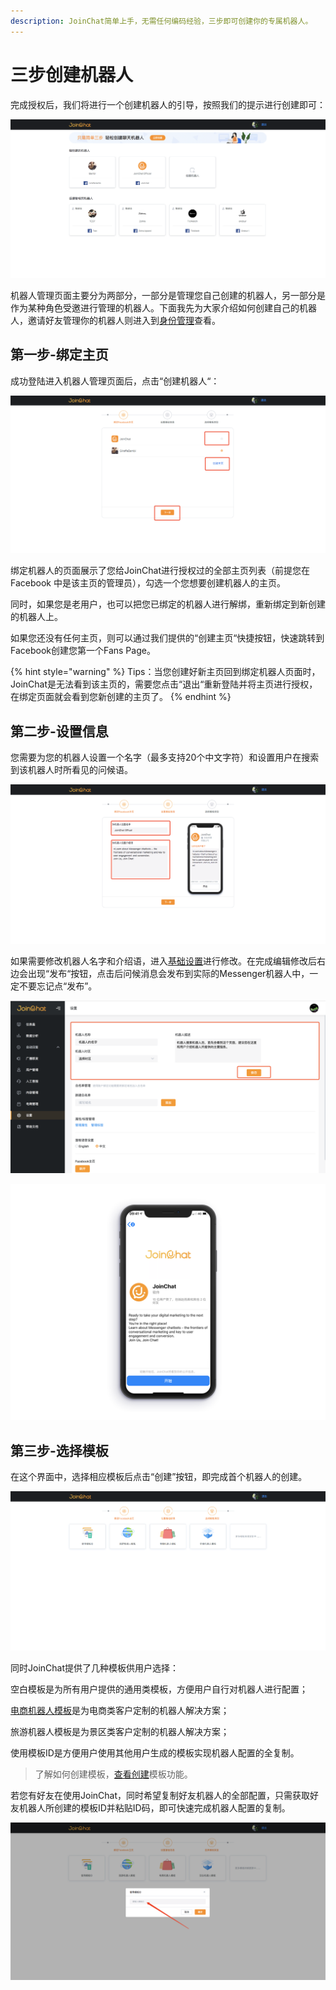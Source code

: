 ```yaml
---
description: JoinChat简单上手，无需任何编码经验，三步即可创建你的专属机器人。
---
```


# 三步创建机器人

完成授权后，我们将进行一个创建机器人的引导，按照我们的提示进行创建即可：

![&#x673A;&#x5668;&#x4EBA;&#x7BA1;&#x7406;&#x9875;&#x9762;](../.gitbook/assets/image%20%28159%29.png)

机器人管理页面主要分为两部分，一部分是管理您自己创建的机器人，另一部分是作为某种角色受邀进行管理的机器人。下面我先为大家介绍如何创建自己的机器人，邀请好友管理你的机器人则进入到[身份管理](../general-function/she-zhi/shen-fen-guan-li.md)查看。

## 第一步-绑定主页

成功登陆进入机器人管理页面后，点击“创建机器人“：

![&#x7ED1;&#x5B9A;&#x673A;&#x5668;&#x4EBA;](../.gitbook/assets/image%20%28133%29.png)

绑定机器人的页面展示了您给JoinChat进行授权过的全部主页列表（前提您在Facebook 中是该主页的管理员），勾选一个您想要创建机器人的主页。

同时，如果您是老用户，也可以把您已绑定的机器人进行解绑，重新绑定到新创建的机器人上。

如果您还没有任何主页，则可以通过我们提供的“创建主页“快捷按钮，快速跳转到Facebook创建您第一个Fans Page。

{% hint style="warning" %}
Tips：当您创建好新主页回到绑定机器人页面时，JoinChat是无法看到该主页的，需要您点击“退出“重新登陆并将主页进行授权，在绑定页面就会看到您新创建的主页了。
{% endhint %}

## 第二步-设置信息

您需要为您的机器人设置一个名字（最多支持20个中文字符）和设置用户在搜索到该机器人时所看见的问候语。

![&#x8BBE;&#x7F6E;&#x57FA;&#x7840;&#x4FE1;&#x606F;](../.gitbook/assets/image%20%28111%29.png)

如果需要修改机器人名字和介绍语，进入[基础设置](../general-function/she-zhi/ji-chu-she-zhi.md)进行修改。在完成编辑修改后右边会出现“发布“按钮，点击后问候消息会发布到实际的Messenger机器人中，一定不要忘记点“发布”。

![&#x4FEE;&#x6539;&#x673A;&#x5668;&#x4EBA;&#x57FA;&#x7840;&#x4FE1;&#x606F;](../.gitbook/assets/image%20%2869%29.png)

![&#x793A;&#x4F8B;&#x56FE;](../.gitbook/assets/image%20%2856%29.png)

## 第三步-选择模板

在这个界面中，选择相应模板后点击“创建”按钮，即完成首个机器人的创建。

![&#x9009;&#x62E9;&#x6A21;&#x677F;](../.gitbook/assets/image%20%28134%29.png)

同时JoinChat提供了几种模板供用户选择：

空白模板是为所有用户提供的通用类模板，方便用户自行对机器人进行配置；

[电商机器人模板](../advanced-functions/dian-shang-guan-li-1.md)是为电商类客户定制的机器人解决方案；

旅游机器人模板是为景区类客户定制的机器人解决方案；

使用模板ID是方便用户使用其他用户生成的模板实现机器人配置的全复制。

> 了解如何创建模板，[查看创建](../general-function/she-zhi/chuang-jian-mo-ban.md)模板功能。

若您有好友在使用JoinChat，同时希望复制好友机器人的全部配置，只需获取好友机器人所创建的模板ID并粘贴ID码，即可快速完成机器人配置的复制。 

![&#x4F7F;&#x7528;&#x6A21;&#x677F;ID](../.gitbook/assets/image%20%2817%29.png)



